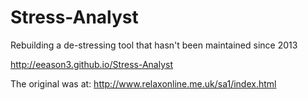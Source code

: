 # Stress-Analyst
Rebuilding a de-stressing tool that hasn't been maintained since 2013

http://eeason3.github.io/Stress-Analyst

The original was at: http://www.relaxonline.me.uk/sa1/index.html
